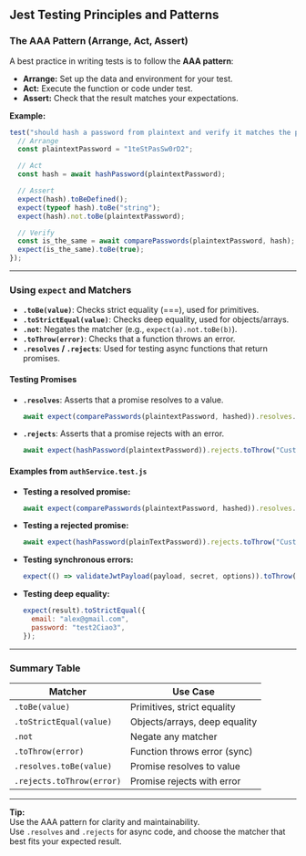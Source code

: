 ## Jest Testing Principles and Patterns

### The AAA Pattern (Arrange, Act, Assert)

A best practice in writing tests is to follow the **AAA pattern**:
- **Arrange:** Set up the data and environment for your test.
- **Act:** Execute the function or code under test.
- **Assert:** Check that the result matches your expectations.

**Example:**
```js
test("should hash a password from plaintext and verify it matches the plaintext password", async () => {
  // Arrange
  const plaintextPassword = "1teStPasSw0rD2";

  // Act
  const hash = await hashPassword(plaintextPassword);

  // Assert
  expect(hash).toBeDefined();
  expect(typeof hash).toBe("string");
  expect(hash).not.toBe(plaintextPassword);

  // Verify
  const is_the_same = await comparePasswords(plaintextPassword, hash);
  expect(is_the_same).toBe(true);
});
```

---

### Using `expect` and Matchers

- **`.toBe(value)`**: Checks strict equality (===), used for primitives.
- **`.toStrictEqual(value)`**: Checks deep equality, used for objects/arrays.
- **`.not`**: Negates the matcher (e.g., `expect(a).not.toBe(b)`).
- **`.toThrow(error)`**: Checks that a function throws an error.
- **`.resolves` / `.rejects`**: Used for testing async functions that return promises.

#### Testing Promises

- **`.resolves`**: Asserts that a promise resolves to a value.
  ```js
  await expect(comparePasswords(plaintextPassword, hashed)).resolves.toBe(true);
  ```
- **`.rejects`**: Asserts that a promise rejects with an error.
  ```js
  await expect(hashPassword(plaintextPassword)).rejects.toThrow("Custom error thrown");
  ```

#### Examples from `authService.test.js`

- **Testing a resolved promise:**
  ```js
  await expect(comparePasswords(plaintextPassword, hashed)).resolves.toBe(true);
  ```
- **Testing a rejected promise:**
  ```js
  await expect(hashPassword(plainTextPassword)).rejects.toThrow("Custom error thrown");
  ```
- **Testing synchronous errors:**
  ```js
  expect(() => validateJwtPayload(payload, secret, options)).toThrow("Invalid payload");
  ```
- **Testing deep equality:**
  ```js
  expect(result).toStrictEqual({
    email: "alex@gmail.com",
    password: "test2Ciao3",
  });
  ```

---

### Summary Table

| Matcher                        | Use Case                                 |
|---------------------------------|------------------------------------------|
| `.toBe(value)`                  | Primitives, strict equality              |
| `.toStrictEqual(value)`         | Objects/arrays, deep equality            |
| `.not`                          | Negate any matcher                       |
| `.toThrow(error)`               | Function throws error (sync)             |
| `.resolves.toBe(value)`         | Promise resolves to value                |
| `.rejects.toThrow(error)`       | Promise rejects with error               |

---

**Tip:**  
Use the AAA pattern for clarity and maintainability.  
Use `.resolves` and `.rejects` for async code, and choose the matcher that best fits your expected result.
